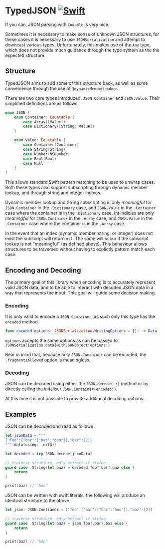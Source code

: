# TypedJSON [![Swift](https://github.com/aidantwoods/TypedJSON/actions/workflows/push.yml/badge.svg)](https://github.com/aidantwoods/TypedJSON/actions/workflows/push.yml)

If you can, JSON parsing with `Codable` is very nice.

Sometimes it is necessary to make sense of unknown JSON structures, for these cases it is necessary
to use `JSONSerialization` and attempt to downcast various types. Unfortunately, this makes use of
the `Any` type, which does not provide much guidance through the type system as the the expected
structure.

## Structure

TypedJSON aims to add some of this structure back, as well as some convenience through the use of
`@dynamicMemberLookup`.

There are two core types introduced, `JSON.Container` and `JSON.Value`. Their simplified
definitions are as follows:

```swift
enum JSON {
    enum Container: Equatable {
        case Array([Value])
        case Dictionary([String: Value])
    }

    enum Value: Equatable {
        case Container(Container)
        case String(String)
        case Number(NSNumber)
        case Bool(Bool)
        case Null
    }
}
```

This allows standard Swift pattern matching to be used to unwrap cases. Both these types also
support subscripting through dynamic member lookup, and through string and integer indices.

Dynamic member lookup and String subscripting is only *meaningful* for `JSON.Container` in the
`.Dictionary` case, and `JSON.Value` in the `.Container` case where the container is in the
`.Dictionary` case. Int indicies are only *meaningful* for `JSON.Container` in the `.Array` case,
and `JSON.Value` in the `.Container` case where the container is in the `.Array` case.

In the event that an index (dynamic member, string, or integer) does not exist the subscript
will return `nil`. The same will occur if the subscript lookup is not "meaningful" (as defined
above). This behaviour allows structures to be traversed without having to explictly pattern match
each case.

## Encoding and Decoding
The primary goal of this library when encoding is to accurately represent valid JSON data, and to
be able to interact with decoded JSON data in a way that represents the input. This goal will guide
some decision making.

### Encoding
It is only valid to encode a `JSON.Container`, as such only this type has the `encoded` method.

```swift
func encoded(options: JSONSerialization.WritingOptions = []) -> Data
```

`options` accepts the same options as can be passed to
`JSONSerialization.data(withJSONObject:options:)`

Bear in mind that, because only `JSON.Container` can be encoded, the `.fragmentsAllowed` option is
meaningless.

### Decoding
JSON can be decoded using either the `JSON.decode(_:)` method or by directly calling the initaliser
`JSON.Container(encoded:)`.

At this time it is not possible to provide additional decoding options.

## Examples

JSON can be decoded and read as follows
```swift
let jsonData = """
{"foo":{"bar":{"baz":"boo"}},"baz":[2]}
""".data(using: .utf8)!

let decoded = try JSON.decode(jsonData)

// traverse structure, only extract if string
guard case .String(let baz) = decoded.foo?.bar?.baz else {
    return
}

print(baz) // "boo"
```

JSON can be written with swift literals, the following will produce
an identical structure to the above
```swift
let json: JSON.Contianer = ["foo":["bar":["baz":"boo"]],"baz":[2]]

// traverse structure, only extract if string
guard case .String(let baz) = json.foo?.bar?.baz else {
    return
}

print(baz) // "boo"
```
